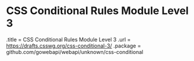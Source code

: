 # CSS Conditional Rules Module Level 3

.title = CSS Conditional Rules Module Level 3
.url = <https://drafts.csswg.org/css-conditional-3/>
.package = github.com/gowebapi/webapi/unknown/css-conditional
